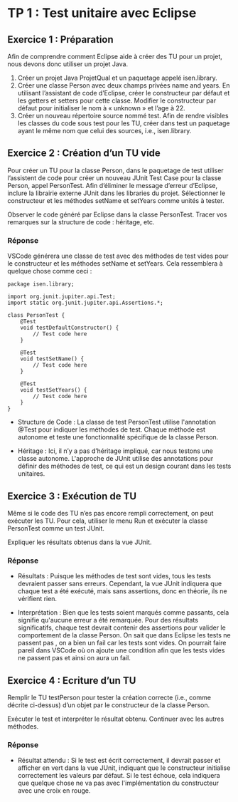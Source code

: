 # TP 1 : Test unitaire avec Eclipse

## Exercice 1 : Préparation

Afin de comprendre comment Eclipse aide à créer des TU pour un projet, nous devons donc utiliser un projet Java.

1.	Créer un projet Java ProjetQual et un paquetage appelé isen.library.
2.	Créer une classe Person avec deux champs privées name and years. En utilisant l’assistant de code d’Eclipse, créer le constructeur par défaut et les getters et setters pour cette classe. Modifier le constructeur par défaut pour initialiser le nom à « unknown » et l’age à 22.
3.	Créer un nouveau répertoire source nommé test. Afin de rendre visibles les classes du code sous test pour les TU, créer dans test un paquetage ayant le même nom que celui des sources, i.e., isen.library.


## Exercice 2 : Création d’un TU vide 

Pour créer un TU pour la classe Person, dans le paquetage de test utiliser l’assistent de code pour créer un nouveau JUnit Test Case pour la classe Person, appel PersonTest. Afin d’éliminer le message d’erreur d’Eclipse, inclure la librairie externe JUnit dans les libraries du projet. Sélectionner le constructeur et les méthodes setName et setYears comme unités à tester.

Observer le code généré par Eclipse dans la classe PersonTest. Tracer vos remarques sur la structure de code : héritage, etc.

### Réponse 

VSCode générera une classe de test avec des méthodes de test vides pour le constructeur et les méthodes setName et setYears. Cela ressemblera à quelque chose comme ceci :

````
package isen.library;

import org.junit.jupiter.api.Test;
import static org.junit.jupiter.api.Assertions.*;

class PersonTest {
    @Test
    void testDefaultConstructor() {
        // Test code here
    }

    @Test
    void testSetName() {
        // Test code here
    }

    @Test
    void testSetYears() {
        // Test code here
    }
}
````

- Structure de Code : La classe de test PersonTest utilise l'annotation @Test pour indiquer les méthodes de test. Chaque méthode est autonome et teste une fonctionnalité spécifique de la classe Person.

- Héritage : Ici, il n’y a pas d’héritage impliqué, car nous testons une classe autonome. L'approche de JUnit utilise des annotations pour définir des méthodes de test, ce qui est un design courant dans les tests unitaires.

## Exercice 3 : Exécution de TU 

Même si le code des TU n’es pas encore rempli correctement, on peut exécuter les TU. Pour cela, utiliser le menu Run et exécuter la classe PersonTest comme un test JUnit. 

Expliquer les résultats obtenus dans la vue JUnit.

### Réponse 

- Résultats : Puisque les méthodes de test sont vides, tous les tests devraient passer sans erreurs. Cependant, la vue JUnit indiquera que chaque test a été exécuté, mais sans assertions, donc en théorie, ils ne vérifient rien.

- Interprétation : Bien que les tests soient marqués comme passants, cela signifie qu'aucune erreur a été remarquée. Pour des résultats significatifs, chaque test devrait contenir des assertions pour valider le comportement de la classe Person. On sait que dans Eclipse les tests ne passent pas , on a bien un fail car les tests sont vides. On pourrait faire pareil dans VSCode où on ajoute une condition afin que les tests vides ne passent pas et ainsi on aura un fail.

## Exercice 4 : Ecriture d’un TU 
Remplir le TU testPerson pour tester la création correcte (i.e., comme décrite ci-dessus) d’un objet par le constructeur de la classe Person. 

Exécuter le test et interpréter le résultat obtenu. Continuer avec les autres méthodes.

### Réponse

- Résultat attendu : Si le test est écrit correctement, il devrait passer et afficher en vert dans la vue JUnit, indiquant que le constructeur initialise correctement les valeurs par défaut. Si le test échoue, cela indiquera que quelque chose ne va pas avec l'implémentation du constructeur avec une croix en rouge.